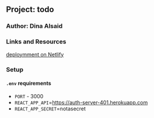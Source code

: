 ## Project: todo

### Author: Dina Alsaid

### Links and Resources

[deploymment on Netlify](https://dina-alsaid-todo.netlify.app//)

### Setup

#### `.env` requirements

- `PORT` - 3000
- `REACT_APP_API`=https://auth-server-401.herokuapp.com
- `REACT_APP_SECRET`=notasecret


